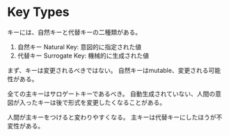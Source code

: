 # Key Types

キーには、自然キーと代替キーの二種類がある。

1. 自然キー Natural Key: 意図的に指定された値
2. 代替キー Surrogate Key: 機械的に生成された値

まず、キーは変更されるべきではない。
自然キーはmutable、変更される可能性がある。

全ての主キーはサロゲートキーであるべき。
自動生成されていない、人間の意図が入ったキーは後で形式を変更したくなることがある。

人間が主キーをつけると変わりやすくなる。
主キーは代替キーにしたほうが不変性がある。
